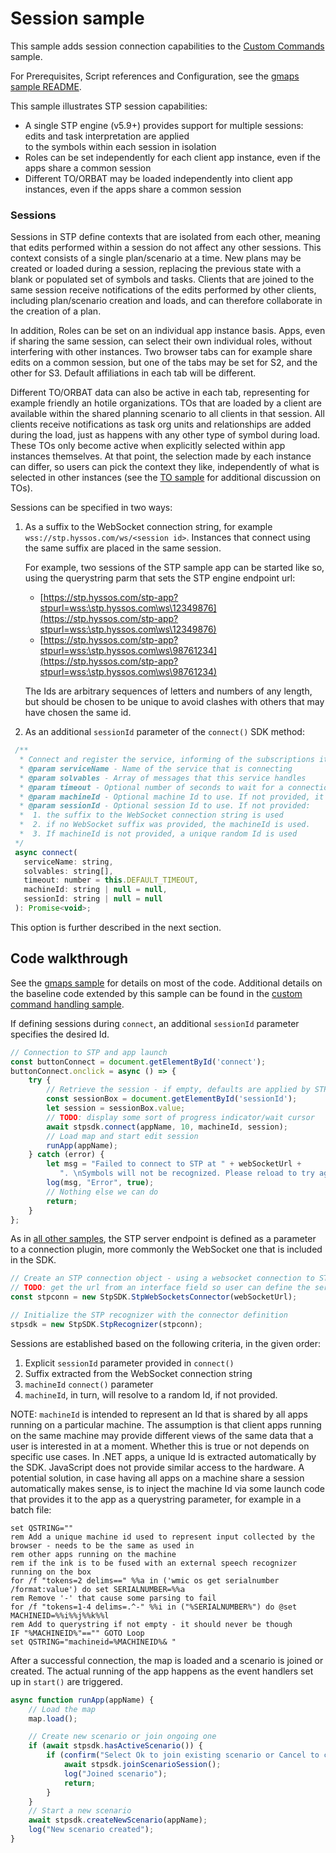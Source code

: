 # Session sample

This sample adds session connection capabilities to the  [Custom Commands](../commands) sample.

For Prerequisites, Script references and Configuration, see the [gmaps sample README](../gmaps/README.md).

This sample illustrates STP session capabilities:

* A single STP engine (v5.9+)  provides support for multiple sessions: edits and task interpretation are applied  
to the symbols within each session in isolation
* Roles can be set independently for each client app instance, even if the apps share a common session
* Different TO/ORBAT may be loaded independently into client app instances, even if the apps share a common session
 
### Sessions 

Sessions in STP define contexts that are isolated from each other, meaning that edits performed within a 
session do not affect any other sessions. This context consists of a single plan/scenario at a time. 
New plans may be created or loaded during a session, replacing the previous state with a blank or populated 
set of symbols and tasks. Clients that are joined to the same session receive notifications of the edits 
performed by other clients, including plan/scenario creation and loads,
and can therefore collaborate in the creation of a plan.
 
In addition, Roles can be set on an individual app instance basis. Apps, even if sharing the same 
session, can select their own individual roles, without interfering with other instances. Two browser tabs 
can for example share edits on a common session, but one of the tabs may be set for S2, and the other for S3. 
Default affiliations in each tab will be different.

Different TO/ORBAT data can also be active in each tab, representing for example friendly an hotile
organizations.
TOs that are loaded by a client are available within the shared planning scenario to all clients in
that session. 
All clients receive notifications as task org units and relationships are added during the load,
just as happens with any other type of symbol during load.
These TOs only become active when explicitly selected within app instances themselves.
At that point, the selection made by each instance can differ, so users can pick the
context they like, independently of what is selected in other instances 
(see the [TO sample](../to/README.md) for additional discussion on TOs). 

Sessions can be specified in two ways:
 
1. As a suffix to the WebSocket connection string, for example `wss://stp.hyssos.com/ws/<session id>`. 
Instances that connect using the same suffix are placed in the same session.
 
	For example, two sessions of the STP sample app can be started like so, using the querystring parm that sets the 
	STP engine endpoint url:
	* [https://stp.hyssos.com/stp-app?stpurl=wss:\stp.hyssos.com\ws\12349876](https://stp.hyssos.com/stp-app?stpurl=wss:\stp.hyssos.com\ws\12349876)
	* [https://stp.hyssos.com/stp-app?stpurl=wss:\stp.hyssos.com\ws\98761234](https://stp.hyssos.com/stp-app?stpurl=wss:\stp.hyssos.com\ws\98761234)
 
	The Ids are arbitrary sequences of letters and numbers of any length, but should be chosen to be unique to 
avoid clashes with others that may have chosen the same id.
 
1. As an additional `sessionId` parameter of the `connect()` SDK method:

 ```javascript
  /**
   * Connect and register the service, informing of the subscriptions it handles / consumes
   * @param serviceName - Name of the service that is connecting
   * @param solvables - Array of messages that this service handles
   * @param timeout - Optional number of seconds to wait for a connection before failing
   * @param machineId - Optional machine Id to use. If not provided, it is set to some unique Id.
   * @param sessionId - Optional session Id to use. If not provided:
   *  1. the suffix to the WebSocket connection string is used
   *  2. if no WebSocket suffix was provided, the machineId is used. 
   *  3. If machineId is not provided, a unique random Id is used
  */
  async connect(
    serviceName: string,
    solvables: string[],
    timeout: number = this.DEFAULT_TIMEOUT,
    machineId: string | null = null,
    sessionId: string | null = null
  ): Promise<void>;
 ```

This option is further described in the next section.
 
## Code walkthrough

See the [gmaps sample](../gmaps) for details on most of the code. 
Additional details on the baseline code extended by this sample can be found in the [custom command handling sample](../commands/README.md).

If defining sessions during `connect`, an additional `sessionId` parameter specifies the desired Id.

```javascript
// Connection to STP and app launch
const buttonConnect = document.getElementById('connect');
buttonConnect.onclick = async () => {
    try {
        // Retrieve the session - if empty, defaults are applied by STP - 
        const sessionBox = document.getElementById('sessionId');
        let session = sessionBox.value;
        // TODO: display some sort of progress indicator/wait cursor
        await stpsdk.connect(appName, 10, machineId, session);
        // Load map and start edit session
        runApp(appName);
    } catch (error) {
        let msg = "Failed to connect to STP at " + webSocketUrl + 
           ". \nSymbols will not be recognized. Please reload to try again";
        log(msg, "Error", true);
        // Nothing else we can do
        return;
    }
};
```

As in [all other samples](../README.md), the STP server endpoint is defined as a parameter to a
connection plugin, more commonly the WebSocket one that is included in the SDK.

```javascript
// Create an STP connection object - using a websocket connection to STP's native pub/sub system
// TODO: get the url from an interface field so user can define the server as well as the session
const stpconn = new StpSDK.StpWebSocketsConnector(webSocketUrl);

// Initialize the STP recognizer with the connector definition
stpsdk = new StpSDK.StpRecognizer(stpconn);
```

Sessions are established based on the following criteria, in the given order:
 
1. Explicit `sessionId` parameter provided in `connect()`
2. Suffix extracted from the WebSocket connection string
3. `machineId` `connect()` parameter
4. `machineId`, in turn, will resolve to a random Id, if not provided.
 
NOTE: `machineId` is intended to represent an Id that is shared by all apps running on a particular machine. 
The assumption is that client apps running on the same machine may provide different views of the same data that a
user is interested in at a moment. Whether this is true or not depends on specific use cases.  In .NET apps, a 
unique Id is extracted automatically by the SDK. JavaScript does not provide similar access to the hardware. 
A potential solution, in case having all apps on a machine share a session automatically makes sense,  is to inject the machine Id via some launch code that provides it to the app as a querystring 
parameter, for example in a batch file:

```shell
set QSTRING=""
rem Add a unique machine id used to represent input collected by the browser - needs to be the same as used in 
rem other apps running on the machine
rem if the ink is to be fused with an external speech recognizer running on the box
for /f "tokens=2 delims==" %%a in ('wmic os get serialnumber /format:value') do set SERIALNUMBER=%%a
rem Remove '-' that cause some parsing to fail
for /f "tokens=1-4 delims=.^-" %%i in ("%SERIALNUMBER%") do @set  MACHINEID=%%i%%j%%k%%l
rem Add to querystring if not empty - it should never be though
IF "%MACHINEID%"=="" GOTO Loop
set QSTRING="machineid=%MACHINEID%& "
```

After a successful connection, the map is loaded and a scenario is joined or created.
The actual running of the app happens as the event handlers set up in `start()`
are triggered.

```javascript
async function runApp(appName) {
    // Load the map
    map.load();

    // Create new scenario or join ongoing one
    if (await stpsdk.hasActiveScenario()) {
        if (confirm("Select Ok to join existing scenario or Cancel to create a new one")) {
            await stpsdk.joinScenarioSession();
            log("Joined scenario");
            return;
        }
    }
    // Start a new scenario
    await stpsdk.createNewScenario(appName);
    log("New scenario created");
}
```